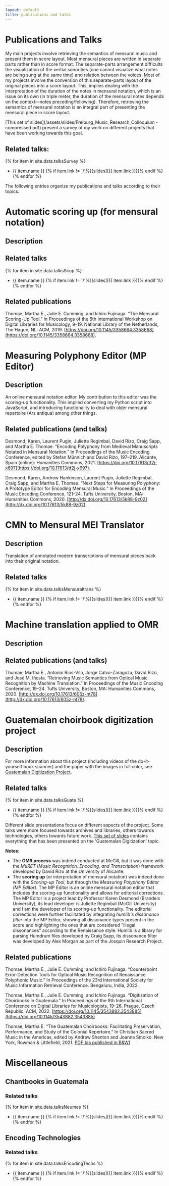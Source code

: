 ```yaml
---
layout: default
title: publications and talks
---
```

# Publications and Talks

My main projects involve retrieving the semantics of mensural music and present them in score layout. Most mensural pieces are written in separate parts rather than in score format. The separate-parts arrangement difficults the visualization of the vertial sonorities (one cannot visualize what notes are being sung at the same time) and relation between the voices. Most of my projects involve the conversion of this separate-parts layout of the original pieces into a score layout. This, implies dealing with the interpretation of the duration of the notes in mensural notation, which is an issue on its own (in triple meter, the duration of the mensural notes depends on the context—notes preceding/following). Therefore, retrieving the semantics of mensural notation is an integral part of presenting the mensural piece in score layout.

[This set of slides](/assets/slides/Freiburg_Music_Research_Colloquium - compressed.pdf) present a survey of my work on different projects that have been working towards this goal.

## Related talks:
{% for item in site.data.talksSurvey %}
- {{ item.name }} {% if item.link != '/'%}[slides]({{ item.link }}){% endif %}
{% endfor %}

The following entries organize my publications and talks according to their topics.


# Automatic scoring up (for mensural notation)
## Description

## Related talks
{% for item in site.data.talksScup %}
- {{ item.name }} {% if item.link != '/'%}[slides]({{ item.link }}){% endif %}
{% endfor %}

## Related publications
Thomae, Martha E., Julie E. Cumming, and Ichiro Fujinaga. “The Mensural Scoring-Up Tool.” In Proceedings of the 6th International Workshop on Digital Libraries for Musicology, 9–19. National Library of the Netherlands, The Hague, NL: ACM, 2019. [https://doi.org/10.1145/3358664.3358668](https://doi.org/10.1145/3358664.3358668).


# Measuring Polyphony Editor (MP Editor)
## Description
An online mensural notation editor. My contribution to this editor was the scoring-up functionality. This implied converting my Python script into JavaScript, and introducing functionality to deal with older mensural repertoire (Ars antiqua) among other things.

## Related publications (and talks)
Desmond, Karen, Laurent Pugin, Juliette Regimbal, David Rizo, Craig Sapp, and Martha E. Thomae. “Encoding Polyphony from Medieval Manuscripts Notated in Mensural Notation.” In Proceedings of the Music Encoding Conference, edited by Stefan Münnich and David Rizo, 197–219. Alicante, Spain (online): Humanities Commons, 2021. [https://doi.org/10.17613/tf2j-x697](https://doi.org/10.17613/tf2j-x697).

Desmond, Karen, Andrew Hankinson, Laurent Pugin, Juliette Regimbal, Craig Sapp, and Martha E. Thomae. “Next Steps for Measuring Polyphony: A Prototype Editor for Encoding Mensural Music.” In Proceedings of the Music Encoding Conference, 121–24. Tufts University, Boston, MA: Humanities Commons, 2020. [http://dx.doi.org/10.17613/5k88-9z02](http://dx.doi.org/10.17613/5k88-9z02).


# CMN to Mensural MEI Translator
## Description
Translation of annotated modern transcriptions of mensural pieces back into their original notation.

## Related talks
{% for item in site.data.talksMensuraltrans %}
- {{ item.name }} {% if item.link != '/'%}[slides]({{ item.link }}){% endif %}
{% endfor %}


# Machine translation applied to OMR
## Description

## Related publications (and talks)
Thomae, Martha E., Antonio Ríos-Vila, Jorge Calvo-Zaragoza, David Rizo, and José M. Iñesta. “Retrieving Music Semantics from Optical Music Recognition by Machine Translation.” In Proceedings of the Music Encoding Conference, 19–24. Tufts University, Boston, MA: Humanities Commons, 2020. [http://dx.doi.org/10.17613/605z-nt78](http://dx.doi.org/10.17613/605z-nt78).


# Guatemalan choirbook digitization project
## Description
For more information about this project (including videos of the do-it-yourself book scanner) and the paper with the images in full color, see [Guatemalan Digitization Project](/projects/guatemala.html).

## Related talks
{% for item in site.data.talksGuate %}
- {{ item.name }} {% if item.link != '/'%}[slides]({{ item.link }}){% endif %}
{% endfor %}

Different slide presentations focus on different aspects of the project. Some talks were more focused towards archives and libraries, others towards technologies, others towards future work. [This set of slides](/) contains everything that has been presented on the 'Guatemalan Digitization' topic.

**Notes:**
- The **OMR process** was indeed conducted at McGill, but it was done with the *MuRET* (*Music Recognition, Encoding, and Transcription*) framework developed by David Rizo at the University of Alicante.
- The **scoring up** (or interpretation of mensural notation) was indeed done with the *Scoring-up Tool*, but through the *Measuring Polyphony Editor (MP Editor)*. The MP Editor is an online mensural notation editor that includes the scoring-up functionality and allows for editorial corrections. The MP Editor is a project lead by Professor Karen Desmond (Brandeis University), its lead developer is Juliette Regimbal (McGill University) and I am the developer of its scoring-up functionality. The editorial corrections were further facilitated by integrating *humlib's dissonance filter* into the MP Editor, showing all dissonance types present in the score and highlighting the ones that are considered "illegal dissonances" according to the Renaissance style. Humlib is a library for parsing Humdrum files developed by Craig Sapp, its dissonance filter was developed by Alex Morgan as part of the Josquin Research Project.

## Related publications
Thomae, Martha E., Julie E. Cumming, and Ichiro Fujinaga. “Counterpoint Error-Detection Tools for Optical Music Recognition of Renaissance Polyphonic Music.” In Proceedings of the 23rd International Society for Music Information Retrieval Conference. Bengaluru, India, 2022.

Thomae, Martha E., Julie E. Cumming, and Ichiro Fujinaga. “Digitization of Choirbooks in Guatemala.” In Proceedings of the 9th International Conference on Digital Libraries for Musicologists, 19–26. Prague, Czech Republic: ACM, 2022. [https://doi.org/10.1145/3543882.3543885](https://doi.org/10.1145/3543882.3543885)

Thomae, Martha E. “The Guatemalan Choirbooks: Facilitating Preservation, Performance, and Study of the Colonial Repertoire.” In Christian Sacred Music in the Americas, edited by Andrew Shenton and Joanna Smolko. New York, Rowman & Littlefield, 2021. [PDF (as published in B&W)](/assets/papers/ThomaeChapter.pdf)

# Miscellaneous

## Chantbooks in Guatemala

### Related talks
{% for item in site.data.talksNeumes %}
- {{ item.name }} {% if item.link != '/'%}[slides]({{ item.link }}){% endif %}
{% endfor %}

## Encoding Technologies

### Related talks
{% for item in site.data.talksEncodingTechs %}
- {{ item.name }} {% if item.link != '/'%}[slides]({{ item.link }}){% endif %}
{% endfor %}